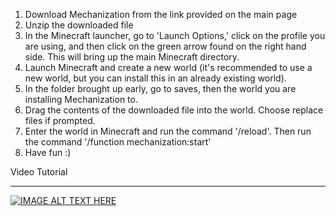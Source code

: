 1. Download Mechanization from the link provided on the main page
2. Unzip the downloaded file
3. In the Minecraft launcher, go to 'Launch Options,' click on the profile you are using, and then click on the green arrow found on the right hand side. This will bring up the main Minecraft directory.
4. Launch Minecraft and create a new world (it's recommended to use a new world, but you can install this in an already existing world).
5. In the folder brought up early, go to saves, then the world you are installing Mechanization to.
6. Drag the contents of the downloaded file into the world. Choose replace files if prompted.
7. Enter the world in Minecraft and run the command '/reload'. Then run the command '/function mechanization:start'
8. Have fun :)

Video Tutorial
***
[![IMAGE ALT TEXT HERE](https://img.youtube.com/vi/DR28xsr1A4c/0.jpg)](https://www.youtube.com/watch?v=DR28xsr1A4c)